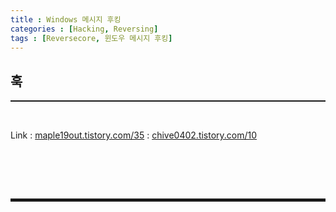 ```yaml
---
title : Windows 메시지 후킹
categories : [Hacking, Reversing]
tags : [Reversecore, 윈도우 메시지 후킹]
---
```


## 훅
<hr style="border-top: 1px solid;"><br>

Link
: <a href="https://maple19out.tistory.com/35" target="_blank">maple19out.tistory.com/35</a>
: <a href="https://chive0402.tistory.com/10" target="_blank">chive0402.tistory.com/10</a>

<br>




<br><br>
<hr style="border: 2px solid;">
<br><br>